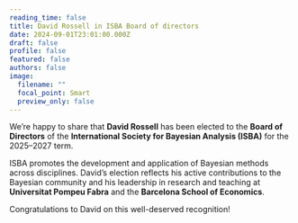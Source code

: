 ```yaml
---
reading_time: false
title: David Rossell in ISBA Board of directors
date: 2024-09-01T23:01:00.000Z
draft: false
profile: false
featured: false
authors: false
image:
  filename: ""
  focal_point: Smart
  preview_only: false
---
```

We’re happy to share that **David Rossell** has been elected to the **Board of Directors** of the **International Society for Bayesian Analysis (ISBA)** for the 2025–2027 term.

ISBA promotes the development and application of Bayesian methods across disciplines. David’s election reflects his active contributions to the Bayesian community and his leadership in research and teaching at **Universitat Pompeu Fabra** and the **Barcelona School of Economics**.

Congratulations to David on this well-deserved recognition!
